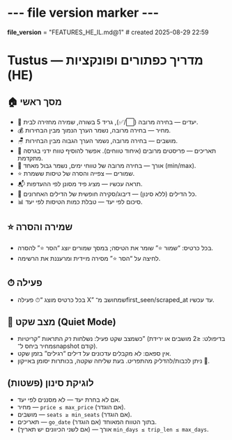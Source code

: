 # --- file version marker ---
__file_version__ = "FEATURES_HE_IL.md@1"  # created 2025-08-29 22:59
# Tustus — מדריך כפתורים ופונקציות (HE)

## 🏠 מסך ראשי
- 🎯 יעדים — בחירה מרובה (⬜️/✅), גריד 5 בשורה, שמירה מחזירה לבית.
- 💰 מחיר — בחירה מרובה, נשמר הערך הנמוך מבין הבחירות.
- 🪑 מושבים — בחירה מרובה, נשמר הערך הגבוה מבין הבחירות.
- 📅 תאריכים — פריסטים מרובים (איחוד טווחים). אפשר להוסיף טווח ידני בגרסה מתקדמת.
- 🧭 אורך — בחירה מרובה של טווחי ימים, נשמר גבול מאחד (min/max).
- ⭐ שמורים — צפייה והסרה של טיסות ששמרת.
- 📬 תראה עכשיו — מציג פיד מסונן לפי ההעדפות.
- 👀 כל הדילים (ללא סינון) — דיבוג/סקירה חופשית של הדילים האחרונים.
- 📊 סיכום לפי יעד — טבלת כמות הטיסות לפי יעד.

## ⭐ שמירה והסרה
- בכל כרטיס: “שמור ⭐” שומר את הטיסה; במסך שמורים יוצג “הסר ⭐” להסרה.
- לחיצה על “הסר ⭐” מסירה מיידית ומרעננת את הרשימה.

## ⏱ פעילה
- בכל כרטיס מוצג “⏱ פעילה X” שמחושב מ־first_seen/scraped_at עד עכשיו.

## 🔕 מצב שקט (Quiet Mode)
- כשמצב שקט פעיל: נשלחות *רק* התראות “קריטיות” (בדיפולט: ≤2 מושבים או ירידת מחיר ביחס ל־snapshot קודם).
- אין ספאם: לא מקבלים עדכונים על דילים “רגילים” בזמן שקט.
- ניתן לכבות/להדליק מהתפריט. בעת שליחה שקטה, בכותרות יסומן באייקון 🔕.

## לוגיקת סינון (פשטות)
- אם לא בחרת יעד — לא מסננים לפי יעד.
- מחיר — `price ≤ max_price` (אם הוגדר).
- מושבים — `seats ≥ min_seats` (אם הוגדר).
- תאריכים — `go_date` בתוך הטווח המאוחד (אם הוגדר).
- אורך — (אם לשני הכיוונים יש תאריך) `min_days ≤ trip_len ≤ max_days`.
